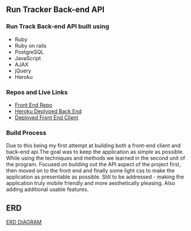 ## Run Tracker Back-end API

### Run Track Back-end API built using
* Ruby
* Ruby on rails
* PostgreSQL
* JavaScript
* AJAX
* jQuery
* Heroku

### Repos and Live Links
* [Front End Repo](https://github.com/KwesiAtherley/run-tracker-backend-client)
* [Heroku Deplyoed Back End](https://ancient-crag-63339.herokuapp.com/)
* [Deployed Front End Client](https://kwesiatherley.github.io/run-tracker-frontend-client/)
### Build Process

 Due to this being my first attempt at building both a front-end client and back-end api.The goal was to keep the application as simple as possible. While using the techniques and methods we learned in the second unit of the program.
 Focused on building out the API aspect of the project first, then moved on to the front end and finally some light css to make the application as presentable as possible.
 Still to be addressed - making the application truly mobile friendly and more aesthetically pleasing. Also adding additional usable features.


## ERD

[ERD DIAGRAM](https://i.imgur.com/2KTC1va.jpg)
